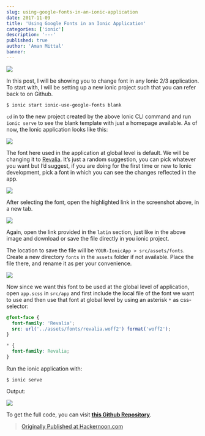 ```yaml
---
slug: using-google-fonts-in-an-ionic-application
date: 2017-11-09
title: 'Using Google Fonts in an Ionic Application'
categories: ['ionic']
description: '---'
published: true
author: 'Aman Mittal'
banner:
---
```


![](https://cdn-images-1.medium.com/max/2560/0*w4gIFLOzsl8cmNQn.jpg)

In this post, I will be showing you to change font in any Ionic 2/3 application. To start with, I will be setting up a new ionic project such that you can refer back to on Github.

```shell
$ ionic start ionic-use-google-fonts blank
```

`cd` in to the new project created by the above Ionic CLI command and run `ionic serve` to see the blank template with just a homepage available. As of now, the Ionic application looks like this:

![](https://cdn-images-1.medium.com/max/800/0*WUHLVkBP7bifnV8E.png)

The font here used in the application at global level is default. We will be changing it to [Revalia](https://fonts.google.com/specimen/Revalia). It’s just a random suggestion, you can pick whatever you want but I’d suggest, if you are doing for the first time or new to Ionic development, pick a font in which you can see the changes reflected in the app.

![](https://cdn-images-1.medium.com/max/2560/0*NTLwsXqYlk1SPFPD.png)

After selecting the font, open the highlighted link in the screenshot above, in a new tab.

![](https://cdn-images-1.medium.com/max/2560/0*Ok2hQifn4QpJFSsM.png)

Again, open the link provided in the `latin` section, just like in the above image and download or save the file directly in you ionic project.

The location to save the file will be `YOUR-IonicApp > src/assets/fonts`. Create a new directory `fonts` in the `assets` folder if not available. Place the file there, and rename it as per your convenience.

![](https://cdn-images-1.medium.com/max/800/0*KIBUq3X7G1JztbmK.png)

Now since we want this font to be used at the global level of application, open `app.scss` in `src/app` and first include the local file of the font we want to use and then use that font at global level by using an asterisk `*` as css-selector:

```css
@font-face {
  font-family: 'Revalia';
  src: url('../assets/fonts/revalia.woff2') format('woff2');
}

* {
  font-family: Revalia;
}
```

Run the ionic application with:

```shell
$ ionic serve
```

Output:

![](https://cdn-images-1.medium.com/max/800/0*cAeEa-sD5b1zHVNG.png)

To get the full code, you can visit [**this Github Repository**](https://github.com/amandeepmittal/ionic-use-google-fonts).

> [Originally Published at Hackernoon.com](https://medium.com/hackernoon/using-google-fonts-in-an-ionic-application-c3419c342f23)
